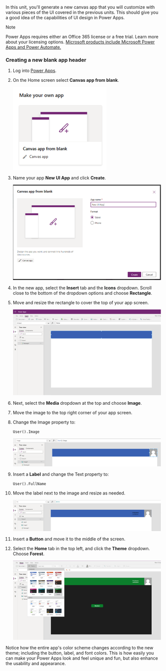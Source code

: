In this unit, you'll generate a new canvas app that you will customize with various pieces of the UI covered in the previous units. This should give you a good idea of the capabilities of UI design in Power Apps.

> [!NOTE]
> Power Apps requires either an Office 365 license or a free trial. Learn more about your licensing options. [Microsoft products include Microsoft Power Apps and Power Automate.](/powerapps/administrator/pricing-billing-skus/?azure-portal=true
)


### Creating a new blank app header

1. Log into [Power Apps](https://make.powerapps.com/?azure-portal=true
).

1. On the Home screen select **Canvas app from blank**.

	![Screenshot of the Canvas app from blank feature.](../media/exercise-1.png)

1. Name your app **New UI App** and click **Create**.

	![Screenshot of the new app named New UI App with Create button.](../media/exercise-2.png)

1. In the new app, select the **Insert** tab and the **Icons** dropdown. Scroll close to the bottom of the dropdown options and choose **Rectangle**.

1. Move and resize the rectangle to cover the top of your app screen.

	![Screenshot of the rectangle at the top of the app screen.](../media/exercise-3.png)

1. Next, select the **Media** dropdown at the top and choose **Image**.

1. Move the image to the top right corner of your app screen.

1. Change the Image property to:

   ```powerappsfl
   User().Image
   ```

	![Screenshot of the user image property at the top right corner.](../media/exercise-4.png)

1. Insert a **Label** and change the Text property to:

   ```powerappsfl
   User().FullName
   ```

1. Move the label next to the image and resize as needed.

	![Screenshot of the first name and last name label property.](../media/exercise-5.png)

1. Insert a **Button** and move it to the middle of the screen.

1. Select the **Home** tab in the top left, and click the **Theme** dropdown. Choose **Forest**.

	![Screenshot of the Theme dropdown with Forest selected.](../media/exercise-6.png)

Notice how the entire app's color scheme changes according to the new theme; including the button, label, and font colors. This is how easily you can make your Power Apps look and feel unique and fun, but also enhance the usability and appearance.
